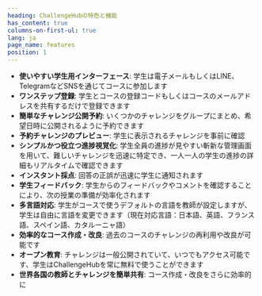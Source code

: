 ```yaml
---
heading: ChallengeHubの特色と機能
has_content: true
columns-on-first-ul: true
lang: ja
page_name: features
position: 1
---
```

- __使いやすい学生用インターフェース__: 学生は電子メールもしくはLINE、TelegramなどSNSを通じてコースに参加します
- __ワンステップ登録__: 学生とコースの登録コードもしくはコースのメールアドレスを共有するだけで登録できます
- __簡単なチャレンジ公開予約__: いくつかのチャレンジをグループにまとめ、希望日時に公開されるように予約できます
- __予約チャレンジのプレビュー__: 学生に表示されるチャレンジを事前に確認
- __シンプルかつ役立つ進捗視覚化__: 学生全員の進捗が見やすい斬新な管理画面を用いて、難しいチャレンジを迅速に特定でき、一人一人の学生の進捗の詳細もリアルタイムで確認できます
- __インスタント採点__: 回答の正誤が迅速に学生に通知されます
- __学生フィードバック__: 学生からのフィードバックやコメントを確認することにより、次の授業の準備が効率化されます
- __多言語対応__: 学生がコースで使うデフォルトの言語を教師が設定しますが、学生は自由に言語を変更できます（現在対応言語：日本語、英語、フランス語、スペイン語、カタルーニャ語）
- __効率的なコース作成・改良__: 過去のコースのチャレンジの再利用や改良が可能です
- __オープン教育__: チャレンジは一般公開されていて、いつでもアクセス可能です、学生はChallengeHubを常に無料で使うことができます
- __世界各国の教師とチャレンジを簡単共有__: コース作成・改良をさらに効率的に
